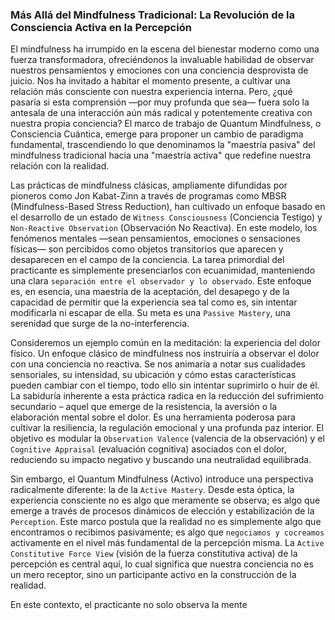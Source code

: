 ### Más Allá del Mindfulness Tradicional: La Revolución de la Consciencia Activa en la Percepción

El mindfulness ha irrumpido en la escena del bienestar moderno como una fuerza transformadora, ofreciéndonos la invaluable habilidad de observar nuestros pensamientos y emociones con una conciencia desprovista de juicio. Nos ha invitado a habitar el momento presente, a cultivar una relación más consciente con nuestra experiencia interna. Pero, ¿qué pasaría si esta comprensión —por muy profunda que sea— fuera solo la antesala de una interacción aún más radical y potentemente creativa con nuestra propia conciencia? El marco de trabajo de Quantum Mindfulness, o Consciencia Cuántica, emerge para proponer un cambio de paradigma fundamental, trascendiendo lo que denominamos la "maestría pasiva" del mindfulness tradicional hacia una "maestría activa" que redefine nuestra relación con la realidad.

Las prácticas de mindfulness clásicas, ampliamente difundidas por pioneros como Jon Kabat-Zinn a través de programas como MBSR (Mindfulness-Based Stress Reduction), han cultivado un enfoque basado en el desarrollo de un estado de `Witness Consciousness` (Conciencia Testigo) y `Non-Reactive Observation` (Observación No Reactiva). En este modelo, los fenómenos mentales —sean pensamientos, emociones o sensaciones físicas— son percibidos como objetos transitorios que aparecen y desaparecen en el campo de la conciencia. La tarea primordial del practicante es simplemente presenciarlos con ecuanimidad, manteniendo una clara `separación entre el observador y lo observado`. Este enfoque es, en esencia, una maestría de la aceptación, del desapego y de la capacidad de permitir que la experiencia sea tal como es, sin intentar modificarla ni escapar de ella. Su meta es una `Passive Mastery`, una serenidad que surge de la no-interferencia.

Consideremos un ejemplo común en la meditación: la experiencia del dolor físico. Un enfoque clásico de mindfulness nos instruiría a observar el dolor con una conciencia no reactiva. Se nos animaría a notar sus cualidades sensoriales, su intensidad, su ubicación y cómo estas características pueden cambiar con el tiempo, todo ello sin intentar suprimirlo o huir de él. La sabiduría inherente a esta práctica radica en la reducción del sufrimiento secundario – aquel que emerge de la resistencia, la aversión o la elaboración mental sobre el dolor. Es una herramienta poderosa para cultivar la resiliencia, la regulación emocional y una profunda paz interior. El objetivo es modular la `Observation Valence` (valencia de la observación) y el `Cognitive Appraisal` (evaluación cognitiva) asociados con el dolor, reduciendo su impacto negativo y buscando una neutralidad equilibrada.

Sin embargo, el Quantum Mindfulness (Activo) introduce una perspectiva radicalmente diferente: la de la `Active Mastery`. Desde esta óptica, la experiencia consciente no es algo que meramente se observa; es algo que emerge a través de procesos dinámicos de elección y estabilización de la `Perception`. Este marco postula que la realidad no es simplemente algo que encontramos o recibimos pasivamente; es algo que `negociamos y cocreamos` activamente en el nivel más fundamental de la percepción misma. La `Active Constitutive Force View` (visión de la fuerza constitutiva activa) de la percepción es central aquí, lo cual significa que nuestra conciencia no es un mero receptor, sino un participante activo en la construcción de la realidad.

En este contexto, el practicante no solo observa la mente